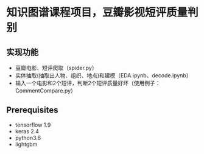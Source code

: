 # 知识图谱课程项目，豆瓣影视短评质量判别

## 实现功能
- 豆瓣电影、短评爬取（spider.py）
- 实体抽取(抽取出人物、组织、地点)和建模（EDA.ipynb、decode.ipynb）
- 输入一个电影和2个短评，判断2个短评质量好坏（使用例子：CommentCompare.py）

## Prerequisites
- tensorflow 1.9
- keras 2.4
- python3.6
- lightgbm
